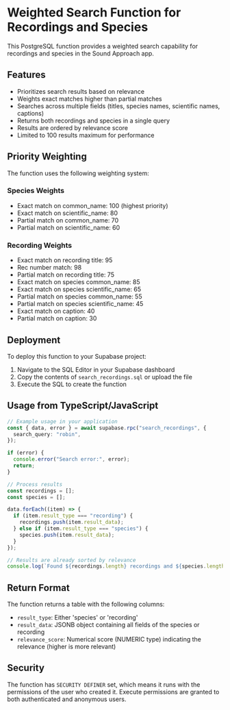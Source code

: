 # Weighted Search Function for Recordings and Species

This PostgreSQL function provides a weighted search capability for recordings and species in the Sound Approach app.

## Features

- Prioritizes search results based on relevance
- Weights exact matches higher than partial matches
- Searches across multiple fields (titles, species names, scientific names, captions)
- Returns both recordings and species in a single query
- Results are ordered by relevance score
- Limited to 100 results maximum for performance

## Priority Weighting

The function uses the following weighting system:

### Species Weights

- Exact match on common_name: 100 (highest priority)
- Exact match on scientific_name: 80
- Partial match on common_name: 70
- Partial match on scientific_name: 60

### Recording Weights

- Exact match on recording title: 95
- Rec number match: 98
- Partial match on recording title: 75
- Exact match on species common_name: 85
- Exact match on species scientific_name: 65
- Partial match on species common_name: 55
- Partial match on species scientific_name: 45
- Exact match on caption: 40
- Partial match on caption: 30

## Deployment

To deploy this function to your Supabase project:

1. Navigate to the SQL Editor in your Supabase dashboard
2. Copy the contents of `search_recordings.sql` or upload the file
3. Execute the SQL to create the function

## Usage from TypeScript/JavaScript

```typescript
// Example usage in your application
const { data, error } = await supabase.rpc("search_recordings", {
  search_query: "robin",
});

if (error) {
  console.error("Search error:", error);
  return;
}

// Process results
const recordings = [];
const species = [];

data.forEach((item) => {
  if (item.result_type === "recording") {
    recordings.push(item.result_data);
  } else if (item.result_type === "species") {
    species.push(item.result_data);
  }
});

// Results are already sorted by relevance
console.log(`Found ${recordings.length} recordings and ${species.length} species`);
```

## Return Format

The function returns a table with the following columns:

- `result_type`: Either 'species' or 'recording'
- `result_data`: JSONB object containing all fields of the species or recording
- `relevance_score`: Numerical score (NUMERIC type) indicating the relevance (higher is more relevant)

## Security

The function has `SECURITY DEFINER` set, which means it runs with the permissions of the user who created it. Execute permissions are granted to both authenticated and anonymous users.
